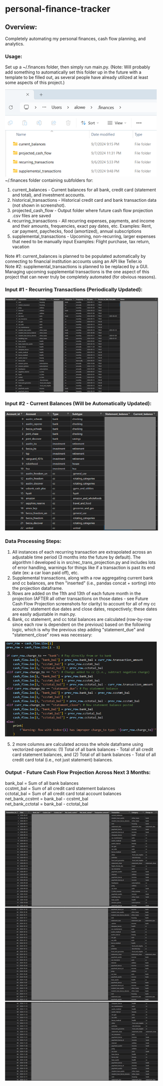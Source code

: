 # personal-finance-tracker

## Overview:
Completely automating my personal finances, cash flow planning, and analytics.

### Usage:
Set up a ~/.finances folder, then simply run main.py. (Note: Will probably add something to automatically set this folder up in the future with a template to be filled out, as several people have already utilized at least some aspects of this project.)

<img src="assets/img/finances-folder.png" width="500"><br>
~/.finances folder containing subfolders for:
1) current_balances - Current balances for all bank, credit card (statement and total), and investment accounts.
2) historical_transactions - Historical credit card and bank transaction data (not shown in screenshot).
3) projected_cash_flow - Output folder where future cash flow projection .csv files are saved
4) recurring_transactions - All recurring expenses, payments, and income and their amounts, frequencies, exact pay dates, etc.
   Examples: Rent, car payment, paychecks, food (amortized), annual subscriptions
5) supplemental_transactions - Upcoming, non-recurring, larger expenses that need to be manually input
   Examples: Flight purchase, tax return, vacation
   
Note #1: current_balances is planned to be populated automatically by connecting to financial institution accounts using an API like Teller.io<br>
Note #2: supplemental_transactions is planned to be replaced by a GUI. Managing upcoming supplemental transactions is the one aspect of this project that can never truly be completely automated (for obvious reasons).

### Input #1 - Recurring Transactions (Periodically Updated):
<img src="assets/img/recurring-transactions.png"><br>

### Input #2 - Current Balances (Will be Automatically Updated):
<img src="assets/img/current-balances.png" width="600"><br>

### Data Processing Steps:
1) All instances of each recurring transaction are extrapolated across an adjustable time period (3 months into the future by default). The algorithm I developed is in src/rec_trans_projection.py and includes lots of error handling, warnings for things like if a transaction is past its end date (ex: a car loan paid off), etc.
2) Supplemental transactions, along with a row aggregating current bank and cc balances, are then "inserted" (i.e., pandas concat + sorting) into the projection dataframe.
3) Rows are added on the 11th and 13th of each future month in the projection (AFTER all other transactions on those dates - see Future Cash Flow Projection screenshots for clarity) to account for all of my cc acounts' statement due dates and close dates, respectively; these dates are easily adjustable in main.py.
4) Bank, cc statement, and cc total balances are calculated (row-by-row since each row is dependent on the previous) based on the following logic, which is why the previous step adding "statement_due" and "statement_close" rows was necessary:

<img src="assets/img/cash-flow-calculations-logic.png" width="500"><br>

5) 2 more columns are calculated across the whole dataframe using vectorized operations: (1) Total of all bank balances - Total of all credit card statement balances, and (2) Total of all bank balances - Total of all credit card total (i.e., not just statement) balances.

### Output - Future Cash Flow Projection Across Next 3 Months:
bank_bal = Sum of all bank balances<br>
ccstmt_bal = Sum of all credit card statement balances<br>
cctotal_bal = Sum of all credit card total account balances<br>
net_bank_ccstmt = bank_bal - ccstmt_bal<br>
net_bank_cctotal = bank_bal - cctotal_bal

<img src="assets/img/cash-flow-projection1.png"><br>
<img src="assets/img/cash-flow-projection2.png"><br>
<img src="assets/img/cash-flow-projection3.png"><br>
